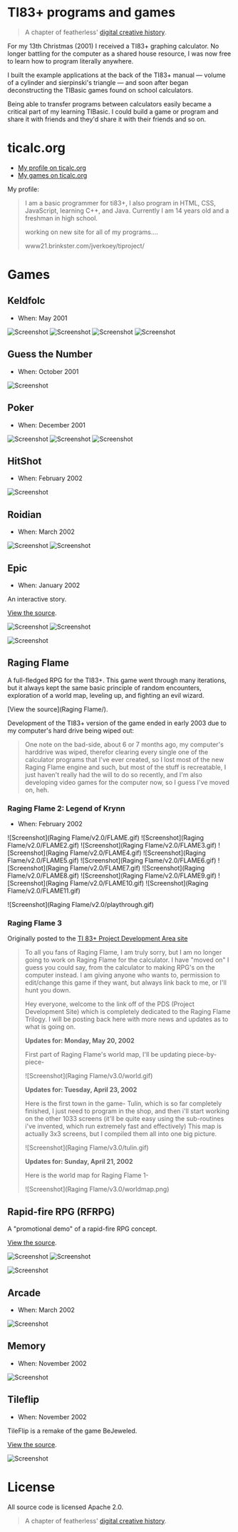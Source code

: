 # TI83+ programs and games

> A chapter of featherless' [digital creative history](https://github.com/featherless/digital-creative-history).

For my 13th Christmas (2001) I received a TI83+ graphing calculator. No longer battling for the
computer as a shared house resource, I was now free to learn how to program literally anywhere.

I built the example applications at the back of the TI83+ manual — volume of a cylinder and
sierpinski's triangle — and soon after began deconstructing the TIBasic games found on school
calculators.

Being able to transfer programs between calculators easily became a critical part of my learning
TIBasic. I could build a game or program and share it with friends and they'd share it with their
friends and so on.

# ticalc.org

- [My profile on ticalc.org](http://www.ticalc.org/cgi-bin/acct-view.cgi?userid=24790)
- [My games on ticalc.org](http://www.ticalc.org/archives/files/authors/60/6073.html)

My profile:

> I am a basic programmer for ti83+, I also program in HTML, CSS, JavaScript, learning C++, and
> Java. Currently I am 14 years old and a freshman in high school. 
>
> working on new site for all of my programs.... 
>
> www21.brinkster.com/jverkoey/tiproject/

# Games

## Keldfolc

- When: May 2001

![Screenshot](https://raw.githubusercontent.com/featherless/ti83plus-site/master/src/images/kelfol1.gif)
![Screenshot](https://raw.githubusercontent.com/featherless/ti83plus-site/master/src/images/keldfol1.gif)
![Screenshot](https://raw.githubusercontent.com/featherless/ti83plus-site/master/src/images/keldfol2.gif)
![Screenshot](https://raw.githubusercontent.com/featherless/ti83plus-site/master/src/images/keldfol3.gif)

## Guess the Number

- When: October 2001

![Screenshot](https://raw.githubusercontent.com/featherless/ti83plus-site/master/src/images/guess.gif)

## Poker

- When: December 2001

![Screenshot](https://raw.githubusercontent.com/featherless/ti83plus-site/master/src/images/poker.gif)
![Screenshot](https://raw.githubusercontent.com/featherless/ti83plus-site/master/src/images/poker1.gif)
![Screenshot](https://raw.githubusercontent.com/featherless/ti83plus-site/master/src/images/poker2.gif)

## HitShot

- When: February 2002

![Screenshot](https://raw.githubusercontent.com/featherless/ti83plus-site/master/src/images/hitshot.gif)

## Roidian

- When: March 2002

![Screenshot](https://raw.githubusercontent.com/featherless/ti83plus-site/master/src/images/roidian.gif)
![Screenshot](https://raw.githubusercontent.com/featherless/ti83plus-site/master/src/images/rodian2.gif)

## Epic

- When: January 2002

An interactive story.

[View the source](epic/).

![Screenshot](epic/EPIC.gif)
![Screenshot](epic/EPIC2.gif)

![Screenshot](epic/video.gif)

## Raging Flame

A full-fledged RPG for the TI83+. This game went through many iterations, but it always kept the
same basic principle of random encounters, exploration of a world map, leveling up, and fighting an
evil wizard.

[View the source](Raging Flame/).

Development of the TI83+ version of the game ended in early 2003 due to my computer's hard drive
being wiped out:

> One note on the bad-side, about 6 or 7 months ago, my computer's harddrive was wiped, therefor
> clearing every single one of the calculator programs that I've ever created, so I lost most of the
> new Raging Flame engine and such, but most of the stuff is recreatable, I just haven't really had
> the will to do so recently, and I'm also developing video games for the computer now, so I guess
> I've moved on, heh.

### Raging Flame 2: Legend of Krynn

- When: February 2002

![Screenshot](Raging Flame/v2.0/FLAME.gif)
![Screenshot](Raging Flame/v2.0/FLAME2.gif)
![Screenshot](Raging Flame/v2.0/FLAME3.gif)
![Screenshot](Raging Flame/v2.0/FLAME4.gif)
![Screenshot](Raging Flame/v2.0/FLAME5.gif)
![Screenshot](Raging Flame/v2.0/FLAME6.gif)
![Screenshot](Raging Flame/v2.0/FLAME7.gif)
![Screenshot](Raging Flame/v2.0/FLAME8.gif)
![Screenshot](Raging Flame/v2.0/FLAME9.gif)
![Screenshot](Raging Flame/v2.0/FLAME10.gif)
![Screenshot](Raging Flame/v2.0/FLAME11.gif)

![Screenshot](Raging Flame/v2.0/playthrough.gif)

### Raging Flame 3

Originally posted to the [TI 83+ Project Development Area site](https://github.com/featherless/ti83plus-site)

> To all you fans of Raging Flame, I am truly sorry, but I am no longer going to work on Raging
> Flame for the calculator. I have "moved on" I guess you could say, from the calculator to making
> RPG's on the computer instead. I am giving anyone who wants to, permission to edit/change this
> game if they want, but always link back to me, or I'll hunt you down.
>
> Hey everyone, welcome to the link off of the PDS (Project Development Site) which is completely
> dedicated to the Raging Flame Trilogy. I will be posting back here with more news and updates as
> to what is going on.
>
> **Updates for: Monday, May 20, 2002**
>
> First part of Raging Flame's world map, I'll be updating piece-by-piece-
>
> ![Screenshot](Raging Flame/v3.0/world.gif)
>
> **Updates for: Tuesday, April 23, 2002**
>
> Here is the first town in the game- Tulin, which is so far completely finished, I just need to
> program in the shop, and then i'll start working on the other 1033 screens (it'll be quite easy
> using the sub-routines i've invented, which run extremely fast and effectively) This map is
> actually 3x3 screens, but I compiled them all into one big picture.
>
> ![Screenshot](Raging Flame/v3.0/tulin.gif)
>
> **Updates for: Sunday, April 21, 2002**
>
> Here is the world map for Raging Flame 1-
>
> ![Screenshot](Raging Flame/v3.0/worldmap.png)

## Rapid-fire RPG (RFRPG)

A "promotional demo" of a rapid-fire RPG concept.

[View the source](rfrpg/).

![Screenshot](rfrpg/rfrpg.gif)
![Screenshot](rfrpg/shoot.gif)

![Screenshot](rfrpg/video.gif)

## Arcade

- When: March 2002

![Screenshot](https://raw.githubusercontent.com/featherless/ti83plus-site/master/src/images/arcade.gif)

## Memory

- When: November 2002

![Screenshot](https://raw.githubusercontent.com/featherless/ti83plus-site/master/src/images/memory.gif)

## Tileflip

- When: November 2002

TileFlip is a remake of the game BeJeweled.

[View the source](tileflip/).

![Screenshot](tileflip/video.gif)

# License

All source code is licensed Apache 2.0.

> A chapter of featherless' [digital creative history](https://github.com/featherless/digital-creative-history).
